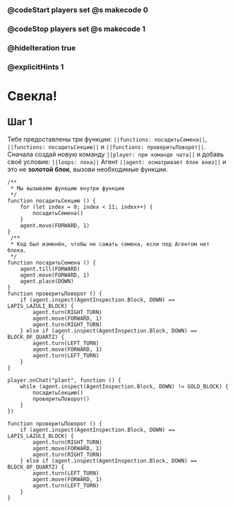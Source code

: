 ### @codeStart players set @s makecode 0
### @codeStop players set @s makecode 1

### @hideIteration true 
### @explicitHints 1


# Свекла!

## Шаг 1
Тебе предоставлены три функции: ``||functions: посадитьСемена||``, ``||functions: посадитьСекцию||`` и ``||functions: проверитьПоворот||``. Сначала создай новую команду ``||player: при команде чата||`` и добавь своё условие: ``||loops: пока||`` Агент ``||agent: осматривает блок вниз||`` и это не **золотой блок**, вызови необходимые функции.



```template
/**
 * Мы вызываем функцию внутри функции
 */
function посадитьСекцию () {
    for (let index = 0; index < 11; index++) {
        посадитьСемена()
    }
    agent.move(FORWARD, 1)
}
 /**
 * Код был изменён, чтобы не сажать семена, если под Агентом нет блока.
 */
function посадитьСемена () {
    agent.till(FORWARD)
    agent.move(FORWARD, 1)
    agent.place(DOWN)
}
function проверитьПоворот () {
    if (agent.inspect(AgentInspection.Block, DOWN) == LAPIS_LAZULI_BLOCK) {
        agent.turn(RIGHT_TURN)
        agent.move(FORWARD, 1)
        agent.turn(RIGHT_TURN)
    } else if (agent.inspect(AgentInspection.Block, DOWN) == BLOCK_OF_QUARTZ) {
        agent.turn(LEFT_TURN)
        agent.move(FORWARD, 1)
        agent.turn(LEFT_TURN)
    }
}

```


```ghost
player.onChat("plant", function () {
    while (agent.inspect(AgentInspection.Block, DOWN) != GOLD_BLOCK) {
        посадитьСекцию()
        проверитьПоворот()
    }
})

function проверитьПоворот () {
    if (agent.inspect(AgentInspection.Block, DOWN) == LAPIS_LAZULI_BLOCK) {
        agent.turn(RIGHT_TURN)
        agent.move(FORWARD, 1)
        agent.turn(RIGHT_TURN)
    } else if (agent.inspect(AgentInspection.Block, DOWN) == BLOCK_OF_QUARTZ) {
        agent.turn(LEFT_TURN)
        agent.move(FORWARD, 1)
        agent.turn(LEFT_TURN)
    }
}

```
